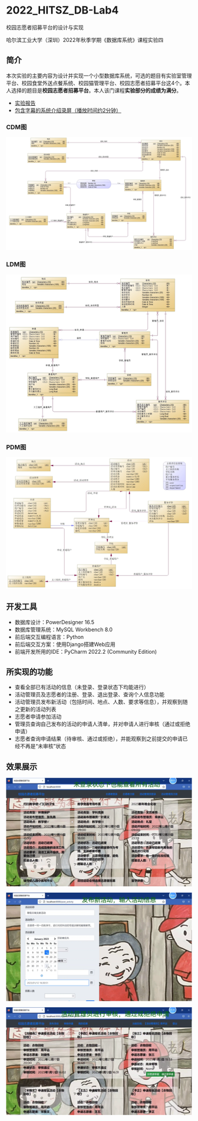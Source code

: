 # 2022_HITSZ_DB-Lab4

校园志愿者招募平台的设计与实现

哈尔滨工业大学（深圳）2022年秋季学期《数据库系统》课程实验四

## 简介

本次实验的主要内容为设计并实现一个小型数据库系统，可选的题目有实验室管理平台、校园食堂外送点餐系统、校园猫管理平台、校园志愿者招募平台这4个。本人选择的题目是**校园志愿者招募平台**。本人该门课程**实验部分的成绩为满分**。

- [实验报告](./report.pdf)
- [包含字幕的系统介绍录屏（播放时间约2分钟）](./demo.mp4)

### CDM图

![](./data_model/CDM.jpg)

### LDM图

![](./data_model/LDM.jpg)

### PDM图

![](./data_model/PDM.jpg)

## 开发工具

- 数据库设计：PowerDesigner 16.5
- 数据库管理系统：MySQL Workbench 8.0
- 前后端交互编程语言：Python
- 前后端交互方案：使用Django搭建Web应用
- 前端开发所用的IDE：PyCharm 2022.2 (Community Edition)

## 所实现的功能

- 查看全部已有活动的信息（未登录、登录状态下均能进行）
- 活动管理员及志愿者的注册、登录、退出登录、查询个人信息功能
- 活动管理员发布新活动（包括时间、地点、人数、要求等信息），并观察到随之更新的活动列表
- 志愿者申请参加活动
- 管理员查询自己发布的活动的申请人清单，并对申请人进行审核（通过或拒绝申请）
- 志愿者查询申请结果（待审核、通过或拒绝），并能观察到之前提交的申请已经不再是“未审核”状态

## 效果展示

![](./assets/demo1.png)

![](./assets/demo2.png)

![](./assets/demo3.png)